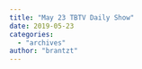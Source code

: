 ```yaml
---
title: "May 23 TBTV Daily Show"
date: 2019-05-23
categories: 
  - "archives"
author: "brantzt"
---
```



